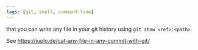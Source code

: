 ```yaml
---
tags: [git, shell, command-line]
---
```


that you can write any file in your git history using `git show <ref>:<path>`.

See https://juplo.de/cat-any-file-in-any-commit-with-git/
